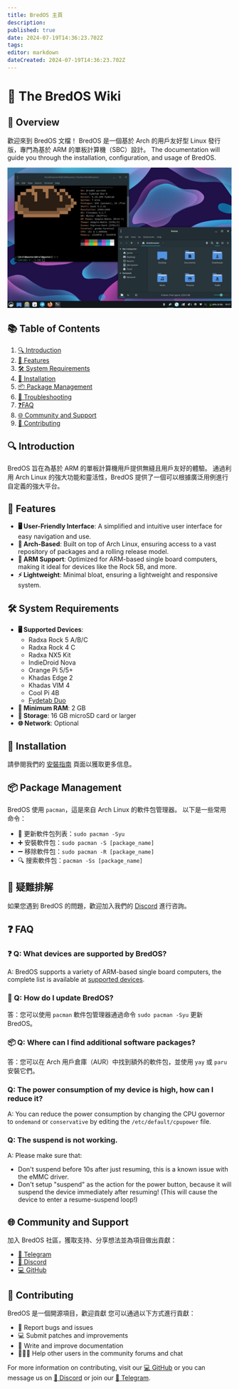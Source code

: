 ```yaml
---
title: BredOS 主頁
description:
published: true
date: 2024-07-19T14:36:23.702Z
tags:
editor: markdown
dateCreated: 2024-07-19T14:36:23.702Z
---
```


# 🍞 The BredOS Wiki

## 🌟 Overview

歡迎來到 BredOS 文檔！ BredOS 是一個基於 Arch 的用戶友好型 Linux 發行版，專門為基於 ARM 的單板計算機（SBC）設計。
The documentation will guide you through the installation, configuration, and usage of BredOS.

![](https://github.com/LinuxDroidMaster/Fydetab-Duo-DroidMaster-wiki/raw/main/Images/Linux/BredOS/preview.jpg)

## 📚 Table of Contents

1. [🔍 Introduction](#introduction)
2. [🚀 Features](#features)
3. [🛠️ System Requirements](#system-requirements)
4. [💽 Installation](/installation)
5. [📦 Package Management](#package-management)
6. [🐞 Troubleshooting](#troubleshooting)
7. [❓FAQ](#faq)
8. [🌐 Community and Support](#community-and-support)
9. [🤝 Contributing](#contributing)

## 🔍 Introduction

BredOS 旨在為基於 ARM 的單板計算機用戶提供無縫且用戶友好的體驗。 通過利用 Arch Linux 的強大功能和靈活性，BredOS 提供了一個可以根據廣泛用例進行自定義的強大平台。

## 🚀 Features

- **🖥️ User-Friendly Interface**: A simplified and intuitive user interface for easy navigation and use.
- **🎯 Arch-Based**: Built on top of Arch Linux, ensuring access to a vast repository of packages and a rolling release model.
- **🔧 ARM Support**: Optimized for ARM-based single board computers, making it ideal for devices like the Rock 5B, and more.
- **⚡ Lightweight**: Minimal bloat, ensuring a lightweight and responsive system.

## 🛠️ System Requirements

- **🖥️ Supported Devices**:
  - Radxa Rock 5 A/B/C
  - Radxa Rock 4 C
  - Radxa NX5 Kit
  - IndieDroid Nova
  - Orange Pi 5/5+
  - Khadas Edge 2
  - Khadas VIM 4
  - Cool Pi 4B
  - [Fydetab Duo](https://github.com/LinuxDroidMaster/Fydetab-Duo-DroidMaster-wiki/blob/main/Documentation/Linux_distros/bredos.md)
- **🧠 Minimum RAM**: 2 GB
- **💾 Storage**: 16 GB microSD card or larger
- **🌐 Network**: Optional

## 💽 Installation

請參閱我們的 [安裝指南](/installation) 頁面以獲取更多信息。

## 📦 Package Management

BredOS 使用 `pacman`，這是來自 Arch Linux 的軟件包管理器。 以下是一些常用命令：

- 🔄 更新軟件包列表：`sudo pacman -Syu`
- ➕ 安裝軟件包：`sudo pacman -S [package_name]`
- ➖ 移除軟件包：`sudo pacman -R [package_name]`
- 🔍 搜索軟件包：`pacman -Ss [package_name]`

## 🐞 疑難排解

如果您遇到 BredOS 的問題，歡迎加入我們的 [Discord](https://discord.gg/jwhxuyKXaa) 進行咨詢。

## ❓ FAQ

### ❓ Q: What devices are supported by BredOS?

A: BredOS supports a variety of ARM-based single board computers, the complete list is available at [supported devices](#system-requirements).

### 🔄 Q: How do I update BredOS?

答：您可以使用 `pacman` 軟件包管理器通過命令 `sudo pacman -Syu` 更新 BredOS。

### 📦 Q: Where can I find additional software packages?

答：您可以在 Arch 用戶倉庫（AUR）中找到額外的軟件包，並使用 `yay` 或 `paru` 安裝它們。

### Q: The power consumption of my device is high, how can I reduce it?

A: You can reduce the power consumption by changing the CPU governor to `ondemand` or `conservative` by editing the `/etc/default/cpupower` file.

### Q: The suspend is not working.

A: Please make sure that:

- Don't suspend before 10s after just  resuming, this is a known issue with the eMMC driver.
- Don't setup "suspend" as the action for the power button, because it will suspend the device immediately after resuming! (This will cause the device to enter a resume-suspend loop!)

## 🌐 Community and Support

加入 BredOS 社區，獲取支持、分享想法並為項目做出貢獻：

- [📱 Telegram](https://t.me/bredoslinux)
- [💬 Discord](https://discord.gg/jwhxuyKXaa)
- [💻 GitHub](http://github.com/BredOS)

## 🤝 Contributing

BredOS 是一個開源項目，歡迎貢獻 您可以通過以下方式進行貢獻：

- 🐛 Report bugs and issues
- 💻 Submit patches and improvements
- 📄 Write and improve documentation
- 🧑‍🤝‍🧑 Help other users in the community forums and chat

For more information on contributing, visit our [💻 GitHub](http://github.com/BredOS) or you can message us on [💬 Discord](https://discord.gg/jwhxuyKXaa) or join our [📱 Telegram](https://t.me/bredoslinux).
